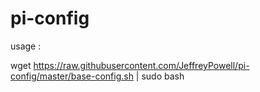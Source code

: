 # pi-config


usage : 

wget https://raw.githubusercontent.com/JeffreyPowell/pi-config/master/base-config.sh | sudo bash

